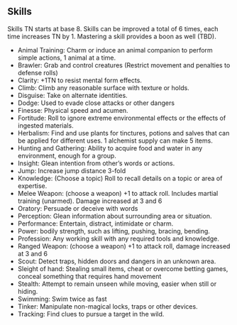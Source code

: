 ## Skills

Skills TN starts at base 8. Skills can be improved a total of 6 times, each time increases TN by 1.
Mastering a skill provides a boon as well (TBD).

- Animal Training: Charm or induce an animal companion to perform simple actions, 1 animal at a time.
- Brawler: Grab and control creatures (Restrict movement and penalties to defense rolls)
- Clarity: +1TN to resist mental form effects.
- Climb: Climb any reasonable surface with texture or holds.
- Disguise: Take on alternate identities.
- Dodge: Used to evade close attacks or other dangers
- Finesse: Physical speed and acumen. 
- Fortitude: Roll to ignore extreme environmental effects or the effects of ingested materials.
- Herbalism: Find and use plants for tinctures, potions and salves that can be applied for different uses. 1 alchemist supply can make 5 items. 
- Hunting and Gathering: Ability to acquire food and water in any environment, enough for a group.
- Insight: Glean intention from other’s words or actions.
- Jump: Increase jump distance 3-fold
- Knowledge: (Choose a topic) Roll to recall details on a topic or area of expertise.
- Melee Weapon: (choose a weapon) +1 to attack roll. Includes martial training (unarmed). Damage increased at 3 and 6
- Oratory: Persuade or deceive with words
- Perception: Glean information about surrounding area or situation.
- Performance: Entertain, distract, intimidate or charm.
- Power: bodily strength, such as lifting, pushing, bracing, bending.
- Profession: Any working skill with any required tools and knowledge.
- Ranged Weapon: (choose a weapon) +1 to attack roll, damage increased at 3 and 6
- Scout: Detect traps, hidden doors and dangers in an unknown area.
- Sleight of hand: Stealing small items, cheat or overcome betting games, conceal something that requires hand movement
- Stealth: Attempt to remain unseen while moving, easier when still or hiding.
- Swimming: Swim twice as fast
- Tinker: Manipulate non-magical locks, traps or other devices.
- Tracking: Find clues to pursue a target in the wild.
